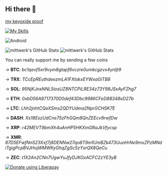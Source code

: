 ## Hi there 👋

<!--
**mittwerk/mittwerk** is a ✨ _special_ ✨ repository because its `README.md` (this file) appears on your GitHub profile.

Here are some ideas to get you started:

- 🔭 I’m currently working on ...
- 🌱 I’m currently learning ...
- 👯 I’m looking to collaborate on ...
- 🤔 I’m looking for help with ...
- 💬 Ask me about ...
- 📫 How to reach me: ...
- 😄 Pronouns: ...
- ⚡ Fun fact: ...
-->
[my keyoxide proof](https://keyoxide.org/1E574F16D4E3A16AACEFC389E069660E3E4892CF)

<!-- - [![My Skills](https://skillicons.dev/icons?i=aws,androidstudio,bash,bevy,cmake,debian,discord,devto,firebase,fediverse,figma,git,github,gradle,godot,graphql,gtk,heroku,idea,java,kotlin,ktor,linkedin,linux,md,mastodon,maven,neovim,nginx,npm,opencv,postgres,qt,regex,rust,sqlite,stackoverflow,supabase,svg,tensorflow,vala,wasm,rider&perline=20)](https://skillicons.dev)
-->

 [![My Skills](https://skillicons.dev/icons?i=aws,androidstudio,bash,cmake,debian,firebase,figma,git,gradle,graphql,idea,java,kotlin,ktor,linkedin,linux,md,maven,opencv,regex,rust,sqlite,stackoverflow,supabase,tensorflow,&perline=10)](https://skillicons.dev)
 
![Android](https://img.shields.io/badge/Android-05150C?style=flat-square&logo=android)

<img src="https://github-readme-stats.vercel.app/api?username=mittwerk&theme=gruvbox&show_icons=true&hide_border=true&count_private=true" alt="mittwerk's GitHub Stats" />

<img src="https://github-readme-stats.vercel.app/api/top-langs/?username=mittwerk&theme=gruvbox&show_icons=true&hide_border=true&layout=compact" alt="mittwerk's GitHub Stats" />

You can really support me by sending a few coins

→ **BTC**: _bc1qevf5xr9vym8glapf6vczre0umkcgzvx4ynljt9_

→ **TRX**: _TCcEpREuthdeezmLA1FXtskxEYWxaGiTB8_

→ **SOL**: _95NjKJnxNNL5iosUZ8NTCPiLRE34z73Y98JSxAyFZhg7_

→ **ETH**: _0xbD56A8717370D0def43Dbc9986CFeD88348eD27b_

→ **LTC**: _Lhh2jnhtCQeXSms2QDYUdma2NprGCHSK7E_

→ **DASH**: _Xs18EszUdCne75zFhGQm8QnZEEcv9rwfDw_

→ **XRP**: _r42MEVT9bmXh4uAnHP5HKXmGRaJkVfycsp_

→ **XMR**: _87D5EFwfNn523Xxf7j8DENNw27qo8T9m1UmBZk473UuoHrNe9mxZPzMNdiTgigPcpBVJHojWMWKyGhqZgSc5zYxrQX8QeCu_

→ **ZEC**: _t1X2An2CNn7UgwYuJfyDJKGxACFC2zYE3yB_

<noscript><a href="https://liberapay.com/mittwerk/donate"><img alt="Donate using Liberapay" src="https://liberapay.com/assets/widgets/donate.svg"></a></noscript>
